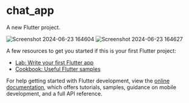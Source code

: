 # chat_app

A new Flutter project.

![Screenshot 2024-06-23 164604](https://github.com/delvinjoseph13/Chat_App_flutter/assets/124490000/f5924330-b8d3-474f-ba70-8fdaa271d369)
![Screenshot 2024-06-23 164627](https://github.com/delvinjoseph13/Chat_App_flutter/assets/124490000/b4ff593a-73be-4890-b502-b18867c03127)


A few resources to get you started if this is your first Flutter project:

- [Lab: Write your first Flutter app](https://docs.flutter.dev/get-started/codelab)
- [Cookbook: Useful Flutter samples](https://docs.flutter.dev/cookbook)

For help getting started with Flutter development, view the
[online documentation](https://docs.flutter.dev/), which offers tutorials,
samples, guidance on mobile development, and a full API reference.
